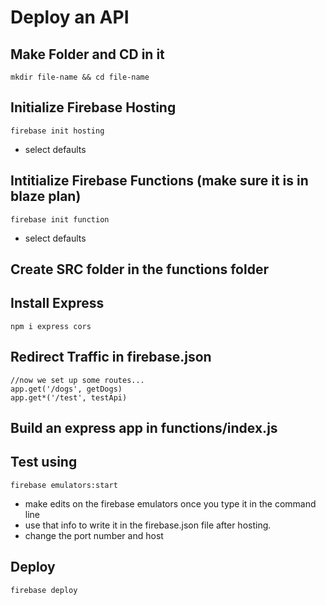 # Deploy an API 

## Make Folder and CD in it 
```
mkdir file-name && cd file-name
```

## Initialize Firebase Hosting 
```
firebase init hosting 
```
- select defaults

## Intitialize Firebase Functions (make sure it is in blaze plan)
```
firebase init function
```
- select defaults 

## Create SRC folder in the functions folder

## Install Express 
```
npm i express cors
```

## Redirect Traffic in firebase.json
```
//now we set up some routes...
app.get('/dogs', getDogs)
app.get*('/test', testApi)
```

## Build an express app in functions/index.js

## Test using 

```
firebase emulators:start
```
- make edits on the firebase emulators once you type it in the command line
- use that info to write it in the firebase.json file after hosting. 
- change the port number and host 


## Deploy 
```
firebase deploy
```
